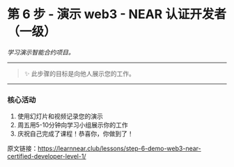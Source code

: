 # 第 6 步 - 演示 web3 - NEAR 认证开发者（一级）
                              
_学习演示智能合约项目。_

--------
> :sparkles: 此步骤的目标是向他人展示您的工作。
--------

### 核心活动

1. 使用幻灯片和视频记录您的演示
2. 周五用5-10分钟向学习小组展示你的工作
3. 庆祝自己完成了课程！恭喜你，你做到了！

原文链接：https://learnnear.club/lessons/step-6-demo-web3-near-certified-developer-level-1/
